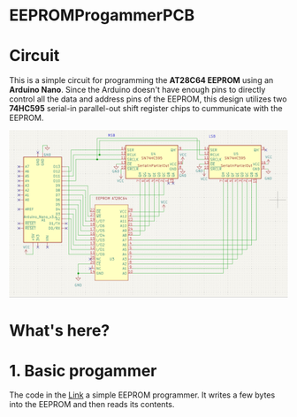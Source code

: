 # EEPROMProgammerPCB


# Circuit
This is a simple circuit for programming the **AT28C64 EEPROM** using an **Arduino Nano**. Since the Arduino doesn't have enough pins to directly control all the data and address pins of the EEPROM, this design utilizes two **74HC595** serial-in parallel-out shift register chips to cummunicate with the EEPROM.

<img src="schematic/schematic.png" style="max-width:100%; height:auto;" />

# What's here?

# 1. Basic progammer
The code in the [Link]([https://github.com/your-username/your-repo-name/blob/main/code/eeprom-programmer.ino](https://github.com/OmerMaruani/Board-Design-PCB/blob/main/code/eeprom-progammer.ino))
 a simple EEPROM programmer. It writes a few bytes into the EEPROM and then reads its contents.
